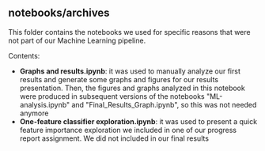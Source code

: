## notebooks/archives

This folder contains the notebooks we used for specific reasons that were not part of our Machine Learning pipeline.

Contents:

* **Graphs and results.ipynb**: it was used to manually analyze our first results and generate some graphs and figures for our results presentation. Then, the figures and graphs analyzed in this notebook were produced in subsequent versions of the notebooks "ML-analysis.ipynb" and "Final_Results_Graph.ipynb", so this was not needed anymore
* **One-feature classifier exploration.ipynb**: it was used to present a quick feature importance exploration we included in one of our progress report assignment. We did not included in our final results
